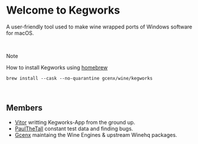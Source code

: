 # Welcome to Kegworks
A user-friendly tool used to make wine wrapped ports of Windows software for macOS.

<br>

> [!NOTE]
> How to install Kegworks using [homebrew](https://brew.sh/)
> ```
> brew install --cask --no-quarantine gcenx/wine/kegworks
> ```

<br>

## Members
- [Vitor](https://github.com/vitor251093) writting Kegworks-App from the ground up.
- [PaulTheTall](https://www.paulthetall.com/) constant test data and finding bugs.
- [Gcenx](https://github.com/Gcenx) maintaing the Wine Engines & upstream Winehq packages.
